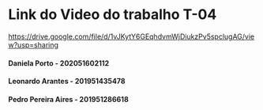 # Link do Video do trabalho T-04

https://drive.google.com/file/d/1vJKytY6GEqhdvmWjDiukzPv5spclugAG/view?usp=sharing

#### Daniela Porto - 202051602112
#### Leonardo Arantes - 201951435478
#### Pedro Pereira Aires - 201951286618
